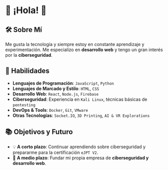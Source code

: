 # 👋 ¡Hola! 🚀

## 🛠 Sobre Mí
Me gusta la tecnología y siempre estoy en constante aprendizaje y experimentación. Me especializo en **desarrollo web** y tengo un gran interés por la **ciberseguridad**.

## 🚀 Habilidades
- **Lenguajes de Programación**: `JavaScript`, `Python`
- **Lenguajes de Marcado y Estilo**: `HTML`, `CSS`
- **Desarrollo Web**: `React`, `Node.js`, `Firebase`
- **Ciberseguridad**: Experiencia en `Kali Linux`, técnicas básicas de `pentesting`
- **DevOps & Tools**: `Docker`, `Git`, `VMware`
- **Otras Tecnologías**: `Socket.IO`, `3D Printing`, `AI & VR Explorations`

## 📚 Objetivos y Futuro
- 💡 **A corto plazo**: Continuar aprendiendo sobre ciberseguridad y prepararme para la certificación `eJPT V2`.
- 🏢 **A medio plazo**: Fundar mi propia empresa de **ciberseguridad y desarrollo web**.
